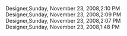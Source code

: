 ﻿Designer,Sunday, November 23, 2008,2:10 PM  Designer,Sunday, November 23, 2008,2:09 PM  Designer,Sunday, November 23, 2008,2:07 PM  Designer,Sunday, November 23, 2008,1:48 PM
